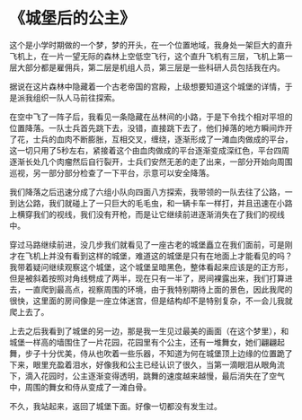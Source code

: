 # 《城堡后的公主》

这个是小学时期做的一个梦，梦的开头，在一个位置地域，我身处一架巨大的直升飞机上，在一片一望无际的森林上空低空飞行，这个直升飞机有三层，飞机上第一层大部分都是雇佣兵，第二层是机组人员，第三层是一些科研人员包括我在内。

据说在这片森林中隐藏着一个古老帝国的宫殿，上级想要知道这个城堡的详情，于是派我组织一队人马前往探索。

&#x20;

在空中飞了一阵子后，我看见一条隐藏在丛林间的小路，于是下令找个相对平坦的位置降落。一队士兵首先跳下去，没错，直接跳下去了，他们掉落的地方瞬间炸开了花，士兵的血肉不断膨胀，互相交叉，缠绕，逐渐形成了一滩血肉做成的平台，这一切只用了5秒左右，紧接着这个由血肉做成的平台逐渐变成深红色，平台四周逐渐长处几个肉瘤然后自行裂开，士兵们安然无恙的走了出来，一部分开始向周围巡视，另一部分部分检查了一下平台，示意可以安全降落。

&#x20;

我们降落之后迅速分成了六组小队向四面八方探索，我带领的一队去往了公路，一到达公路，我们就碰上了一只巨大的毛毛虫，和一辆卡车一样打，并且迅速在小路上横穿我们的视线，我们没有开枪，而是让它继续前进逐渐消失在了我们的视线中。

&#x20;

穿过马路继续前进，没几步我们就看见了一座古老的城堡矗立在我们面前，可是刚才在飞机上并没有看到这样的城堡，难道这的城堡是只有在地面上才能看见的吗？我带着疑问继续观察这个城堡，这个城堡呈暗黑色，整体看起来应该是的正方形，但是被斜着按照对角线劈成了两半，现在只有一半了，房间裸露出来，我们打算进去，一直爬到最高点，视察周围的环境，由于我特别期待上面的景色，因此我爬的很快，这里面的房间像是一座立体迷宫，但是结构却不是特别复杂，不一会儿我就爬上去了。

&#x20;

上去之后我看到了城堡的另一边，那是我一生见过最美的画面（在这个梦里），和城堡一样高的墙围住了一片花园，花园里有个公主，还有一堆舞女，她们翩翩起舞，步子十分优美，侍从也吹着一些乐器，不知道为何在城堡顶上边缘的位置跪了下来，眼里充盈着泪水，好像我和公主已经认识了很久，当第一滴眼泪从眼角流下，滴入花园时，公主逐渐变得透明，跳舞的速度越来越慢，最后消失在了空气中，周围的舞女和侍从变成了一滩白骨。

&#x20;

不久，我站起来，返回了城堡下面。好像一切都没有发生过。
